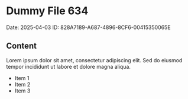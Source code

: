 # Dummy File 634

Date: 2025-04-03
ID: 828A7189-A687-4896-8CF6-00415350065E

## Content

Lorem ipsum dolor sit amet, consectetur adipiscing elit.
Sed do eiusmod tempor incididunt ut labore et dolore magna aliqua.

* Item 1
* Item 2
* Item 3

